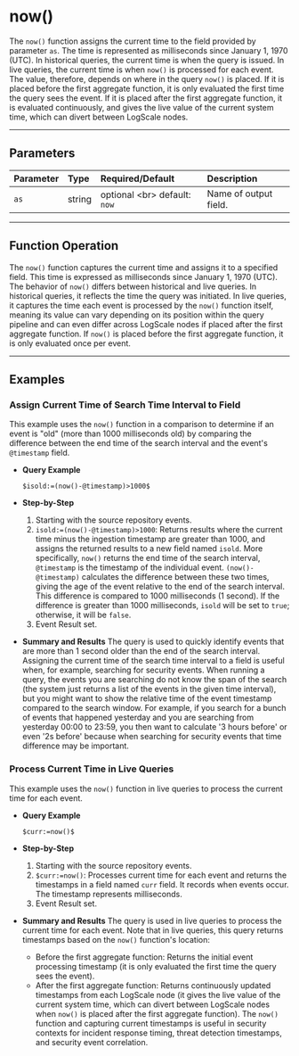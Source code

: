 # now()

The `now()` function assigns the current time to the field provided by parameter `as`. The time is represented as milliseconds since January 1, 1970 (UTC). In historical queries, the current time is when the query is issued. In live queries, the current time is when `now()` is processed for each event. The value, therefore, depends on where in the query `now()` is placed. If it is placed before the first aggregate function, it is only evaluated the first time the query sees the event. If it is placed after the first aggregate function, it is evaluated continuously, and gives the live value of the current system time, which can divert between LogScale nodes.

***

## Parameters

| Parameter | Type | Required/Default | Description |
| :--- | :--- | :--- | :--- |
| `as` | string | optional \<br\> default: `now` | Name of output field. |

***

## Function Operation

The `now()` function captures the current time and assigns it to a specified field. This time is expressed as milliseconds since January 1, 1970 (UTC). The behavior of `now()` differs between historical and live queries. In historical queries, it reflects the time the query was initiated. In live queries, it captures the time each event is processed by the `now()` function itself, meaning its value can vary depending on its position within the query pipeline and can even differ across LogScale nodes if placed after the first aggregate function. If `now()` is placed before the first aggregate function, it is only evaluated once per event.

***

## Examples

### Assign Current Time of Search Time Interval to Field

This example uses the `now()` function in a comparison to determine if an event is "old" (more than 1000 milliseconds old) by comparing the difference between the end time of the search interval and the event's `@timestamp` field.

  * **Query Example**

    ```
    $isold:=(now()-@timestamp)>1000$
    ```

  * **Step-by-Step**

    1.  Starting with the source repository events.
    2.  `isold:=(now()-@timestamp)>1000`: Returns results where the current time minus the ingestion timestamp are greater than 1000, and assigns the returned results to a new field named `isold`. More specifically, `now()` returns the end time of the search interval, `@timestamp` is the timestamp of the individual event. `(now()-@timestamp)` calculates the difference between these two times, giving the age of the event relative to the end of the search interval. This difference is compared to 1000 milliseconds (1 second). If the difference is greater than 1000 milliseconds, `isold` will be set to `true`; otherwise, it will be `false`.
    3.  Event Result set.

  * **Summary and Results**
    The query is used to quickly identify events that are more than 1 second older than the end of the search interval. Assigning the current time of the search time interval to a field is useful when, for example, searching for security events. When running a query, the events you are searching do not know the span of the search (the system just returns a list of the events in the given time interval), but you might want to show the relative time of the event timestamp compared to the search window. For example, if you search for a bunch of events that happened yesterday and you are searching from yesterday 00:00 to 23:59, you then want to calculate '3 hours before' or even '2s before' because when searching for security events that time difference may be important.

### Process Current Time in Live Queries

This example uses the `now()` function in live queries to process the current time for each event.

  * **Query Example**

    ```
    $curr:=now()$
    ```

  * **Step-by-Step**

    1.  Starting with the source repository events.
    2.  `$curr:=now()`: Processes current time for each event and returns the timestamps in a field named `curr` field. It records when events occur. The timestamp represents milliseconds.
    3.  Event Result set.

  * **Summary and Results**
    The query is used in live queries to process the current time for each event. Note that in live queries, this query returns timestamps based on the `now()` function's location:

      * Before the first aggregate function: Returns the initial event processing timestamp (it is only evaluated the first time the query sees the event).
      * After the first aggregate function: Returns continuously updated timestamps from each LogScale node (it gives the live value of the current system time, which can divert between LogScale nodes when `now()` is placed after the first aggregate function).
        The `now()` function and capturing current timestamps is useful in security contexts for incident response timing, threat detection timestamps, and security event correlation.